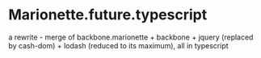 # Marionette.future.typescript
 a rewrite - merge of backbone.marionette + backbone + jquery (replaced by cash-dom) + lodash (reduced to its maximum), all in typescript
